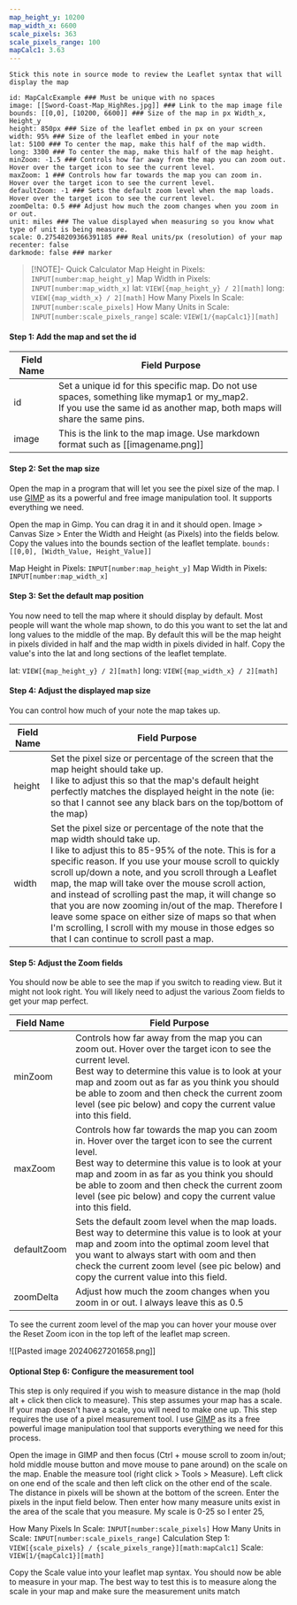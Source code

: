 ```yaml
---
map_height_y: 10200
map_width_x: 6600
scale_pixels: 363
scale_pixels_range: 100
mapCalc1: 3.63
---
```

`Stick this note in source mode to review the Leaflet syntax that will display the map`

```leaflet
id: MapCalcExample ### Must be unique with no spaces
image: [[Sword-Coast-Map_HighRes.jpg]] ### Link to the map image file
bounds: [[0,0], [10200, 6600]] ### Size of the map in px Width_x, Height_y
height: 850px ### Size of the leaflet embed in px on your screen
width: 95% ### Size of the leaflet embed in your note
lat: 5100 ### To center the map, make this half of the map width. 
long: 3300 ### To center the map, make this half of the map height. 
minZoom: -1.5 ### Controls how far away from the map you can zoom out. Hover over the target icon to see the current level. 
maxZoom: 1 ### Controls how far towards the map you can zoom in.  Hover over the target icon to see the current level. 
defaultZoom: -1 ### Sets the default zoom level when the map loads.  Hover over the target icon to see the current level. 
zoomDelta: 0.5 ### Adjust how much the zoom changes when you zoom in or out. 
unit: miles ### The value displayed when measuring so you know what type of unit is being measure.
scale: 0.27548209366391185 ### Real units/px (resolution) of your map
recenter: false
darkmode: false ### marker
```

> [!NOTE]- Quick Calculator
> Map Height in Pixels: `INPUT[number:map_height_y]`
Map Width in Pixels: `INPUT[number:map_width_x]`
lat: `VIEW[{map_height_y} / 2][math]` 
long: `VIEW[{map_width_x} / 2][math]` 
How Many Pixels In Scale: `INPUT[number:scale_pixels]`
How Many Units in Scale: `INPUT[number:scale_pixels_range]`
scale: `VIEW[1/{mapCalc1}][math]`

#### Step 1: Add the map and set the id

| Field Name | Field Purpose                                                                                                                                                             |
| ---------- | ------------------------------------------------------------------------------------------------------------------------------------------------------------------------- |
| id         | Set a unique id for this specific map. Do not use spaces, something like mymap1 or my_map2.<br>If you use the same id as another map, both maps will share the same pins. |
| image      | This is the link to the map image. Use markdown format such as \[\[imagename.png\]\]                                                                                      |
#### Step 2: Set the map size
Open the map in a program that will let you see the pixel size of the map. I use [GIMP](https://www.gimp.org/) as its a powerful and free image manipulation tool. It supports everything we need. 

Open the map in Gimp. You can drag it in and it should open. 
Image > Canvas Size > Enter the Width and Height (as Pixels) into the fields below. 
Copy the values into the bounds section of the leaflet template. 
`bounds: [[0,0], [Width_Value, Height_Value]]`

Map Height in Pixels: `INPUT[number:map_height_y]`
Map Width in Pixels: `INPUT[number:map_width_x]`

#### Step 3: Set the default map position
You now need to tell the map where it should display by default. Most people will want the whole map shown, to do this you want to set the lat and long values to the middle of the map. By default this will be the map height in pixels  divided in half and the map width in pixels divided in half. 
Copy the value's into the lat and long sections of the leaflet template. 

lat: `VIEW[{map_height_y} / 2][math]` 
long: `VIEW[{map_width_x} / 2][math]` 

#### Step 4: Adjust the displayed map size
You can control how much of your note the map takes up. 

| Field Name | Field Purpose                                                                                                                                                                                                                                                                                                                                                                                                                                                                                                                                                                                |
| ---------- | -------------------------------------------------------------------------------------------------------------------------------------------------------------------------------------------------------------------------------------------------------------------------------------------------------------------------------------------------------------------------------------------------------------------------------------------------------------------------------------------------------------------------------------------------------------------------------------------- |
| height     | Set the pixel size or percentage of the screen that the map height should take up. <br>I like to adjust this so that the map's default height perfectly matches the displayed height in the note (ie: so that I cannot see any black bars on the top/bottom of the map)                                                                                                                                                                                                                                                                                                                      |
| width      | Set the pixel size or percentage of the note that the map width should take up. <br>I like to adjust this to 85-95% of the note. This is for a specific reason. If you use your mouse scroll to quickly scroll up/down a note, and you scroll through a Leaflet map, the map will take over the mouse scroll action, and instead of scrolling past the map, it will change so that you are now zooming in/out of the map. Therefore I leave some space on either size of maps so that when I'm scrolling, I scroll with my mouse in those edges so that I can continue to scroll past a map. |
#### Step 5: Adjust the Zoom fields
You should now be able to see the map if you switch to reading view. But it might not look right. You will likely need to adjust the various Zoom fields to get your map perfect. 

| Field Name  | Field Purpose                                                                                                                                                                                                                                                                                                                       |
| ----------- | ----------------------------------------------------------------------------------------------------------------------------------------------------------------------------------------------------------------------------------------------------------------------------------------------------------------------------------- |
| minZoom     | Controls how far away from the map you can zoom out. Hover over the target icon to see the current level. <br>Best way to determine this value is to look at your map and zoom out as far as you think you should be able to zoom and then check the current zoom level (see pic below) and copy the current value into this field. |
| maxZoom     | Controls how far towards the map you can zoom in.  Hover over the target icon to see the current level.<br>Best way to determine this value is to look at your map and zoom in as far as you think you should be able to zoom and then check the current zoom level (see pic below) and copy the current value into this field.     |
| defaultZoom | Sets the default zoom level when the map loads.  Best way to determine this value is to look at your map and zoom into the optimal zoom level that you want to always start with oom and then check the current zoom level (see pic below) and copy the current value into this field.                                              |
| zoomDelta   | Adjust how much the zoom changes when you zoom in or out. I always leave this as 0.5                                                                                                                                                                                                                                                |
To see the current zoom level of the map you can hover your mouse over the Reset Zoom icon in the top left of the leaflet map screen. 

![[Pasted image 20240627201658.png]]


#### Optional Step 6: Configure the measurement tool

This step is only required if you wish to measure distance in the map (hold alt + click then click to measure). 
This step assumes your map has a scale. If your map doesn't have a scale, you will need to make one up. 
This step requires the use of a pixel measurement tool. I use [GIMP](https://www.gimp.org/) as its a free powerful image manipulation tool that supports everything we need for this process. 

Open the image in GIMP and then focus (Ctrl + mouse scroll to zoom in/out; hold middle mouse button and move mouse to pane around) on the scale on the map. 
Enable the measure tool (right click > Tools > Measure).
Left click on one end of the scale and then left click on the other end of the scale. 
The distance in pixels will be shown at the bottom of the screen. 
Enter the pixels in the input field below. 
Then enter how many measure units exist in the area of the scale that you measure. My scale is 0-25 so I enter 25, 

How Many Pixels In Scale: `INPUT[number:scale_pixels]`
How Many Units in Scale: `INPUT[number:scale_pixels_range]`
Calculation Step 1: `VIEW[{scale_pixels} / {scale_pixels_range}][math:mapCalc1]`
Scale: `VIEW[1/{mapCalc1}][math]`

Copy the Scale value into your leaflet map syntax. 
You should now be able to measure in your map. The best way to test this is to measure along the scale in your map and make sure the measurement units match 
